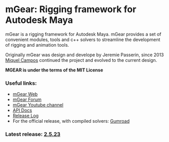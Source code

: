 # mGear: Rigging framework for Autodesk Maya

mGear is a rigging framework for Autodesk Maya. mGear provides a set of convenient modules, tools and c++ solvers to streamline the development of rigging and animation tools.

Originally mGear was design and develope by Jeremie Passerin, since 2013 [Miquel Campos](http://www.miquel-campos.com/) continued the project and evolved to the current design.

**MGEAR is under the terms of the MIT License**

### Useful links:

- [mGear Web](http://www.mgear-framework.com/)
- [mGear Forum](http://forum.mgear-framework.com/)
- [mGear Youtube channel](https://www.youtube.com/c/mgearriggingframework)
- [API Docs](https://miquelcampos.github.io/mgear/)
- [Release Log](https://miquelcampos.github.io/mgear/releaseLog.html)
- For the official release, with compiled solvers: [Gumroad](https://gumroad.com/l/mgear)

### Latest release: [2.5.23](https://gumroad.com/l/mgear)
